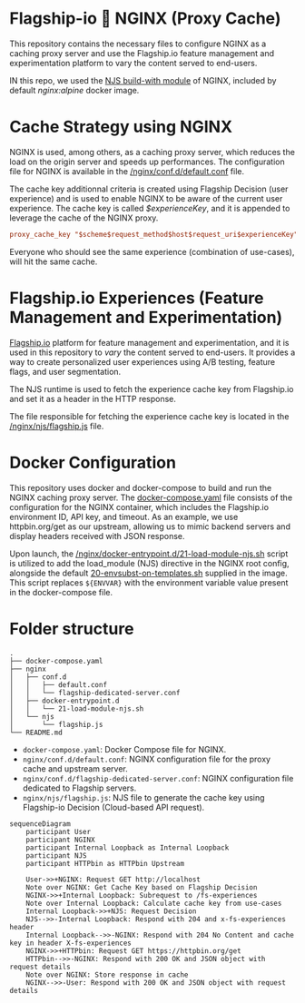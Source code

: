 # Flagship-io 🤝 NGINX (Proxy Cache)

This repository contains the necessary files to configure NGINX as a caching proxy server and use the Flagship.io feature management and experimentation platform to vary the content served to end-users.

IN this repo, we used the [NJS build-with module](https://github.com/nginxinc/docker-nginx/blob/1a8d87b69760693a8e33cd8a9e0c2e5f0e8b0e3c/stable/alpine/Dockerfile#L17) of NGINX, included by default _nginx:alpine_ docker image.

# Cache Strategy using NGINX

NGINX is used, among others, as a caching proxy server, which reduces the load on the origin server and speeds up performances. The configuration file for NGINX is available in the [/nginx/conf.d/default.conf](./nginx/conf.d/default.conf) file.

The cache key additionnal criteria is created using Flagship Decision (user experience) and is used to enable NGINX to be aware of the current user experience. The cache key is called _$experienceKey_, and it is appended to leverage the cache of the NGINX proxy.

```INI
proxy_cache_key "$scheme$request_method$host$request_uri$experienceKey";
```

Everyone who should see the same experience (combination of use-cases), will hit the same cache.

# Flagship.io Experiences (Feature Management and Experimentation)

[Flagship.io](https://www.flagship.io) platform for feature management and experimentation, and it is used in this repository to _vary_ the content served to end-users.
It provides a way to create personalized user experiences using A/B testing, feature flags, and user segmentation.

The NJS runtime is used to fetch the experience cache key from Flagship.io and set it as a header in the HTTP response.

The file responsible for fetching the experience cache key is located in the [/nginx/njs/flagship.js](./nginx/njs/flagship.js) file.

# Docker Configuration

This repository uses docker and docker-compose to build and run the NGINX caching proxy server. The [docker-compose.yaml](./docker-compose.yaml) file consists of the configuration for the NGINX container, which includes the Flagship.io environment ID, API key, and timeout. As an example, we use httpbin.org/get as our upstream, allowing us to mimic backend servers and display headers received with JSON response.

Upon launch, the [/nginx/docker-entrypoint.d/21-load-module-njs.sh](./nginx/docker-entrypoint.d/21-load-module-njs.sh) script is utilized to add the load_module (NJS) directive in the NGINX root config, alongside the default [20-envsubst-on-templates.sh](https://github.com/nginxinc/docker-nginx/tree/1a8d87b69760693a8e33cd8a9e0c2e5f0e8b0e3c/stable/alpine-slim) supplied in the image. This script replaces `${ENVVAR}` with the environment variable value present in the docker-compose file.

# Folder structure

```
.
├── docker-compose.yaml
├── nginx
│   ├── conf.d
│   │   ├── default.conf
│   │   └── flagship-dedicated-server.conf
│   ├── docker-entrypoint.d
│   │   └── 21-load-module-njs.sh
│   └── njs
│       └── flagship.js
└── README.md

```

- `docker-compose.yaml`: Docker Compose file for NGINX.
- `nginx/conf.d/default.conf`: NGINX configuration file for the proxy cache and upstream server.
- `nginx/conf.d/flagship-dedicated-server.conf`: NGINX configuration file dedicated to Flagship servers.
- `nginx/njs/flagship.js`: NJS file to generate the cache key using Flagship-io Decision (Cloud-based API request).

```mermaid
sequenceDiagram
    participant User
    participant NGINX
    participant Internal Loopback as Internal Loopback
    participant NJS
    participant HTTPbin as HTTPbin Upstream

    User->>+NGINX: Request GET http://localhost
    Note over NGINX: Get Cache Key based on Flagship Decision
    NGINX->>+Internal Loopback: Subrequest to /fs-experiences
    Note over Internal Loopback: Calculate cache key from use-cases
    Internal Loopback->>+NJS: Request Decision
    NJS-->>-Internal Loopback: Respond with 204 and x-fs-experiences header
    Internal Loopback-->>-NGINX: Respond with 204 No Content and cache key in header X-fs-experiences
    NGINX->>+HTTPbin: Request GET https://httpbin.org/get
    HTTPbin-->>-NGINX: Respond with 200 OK and JSON object with request details
    Note over NGINX: Store response in cache
    NGINX-->>-User: Respond with 200 OK and JSON object with request details
```
